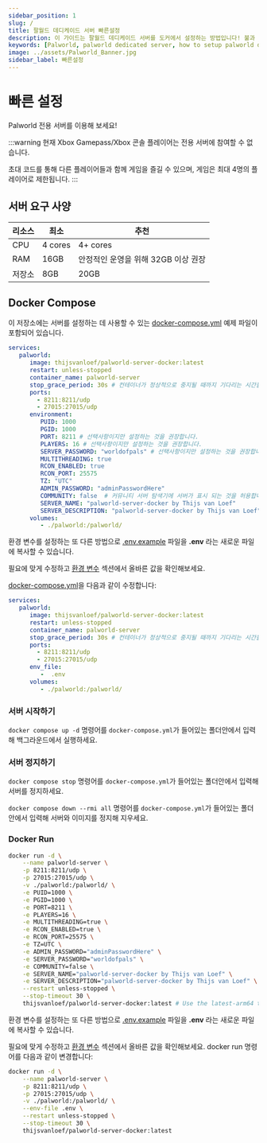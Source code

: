 ```yaml
---
sidebar_position: 1
slug: /
title: 팔월드 데디케이드 서버 빠른설정
description: 이 가이드는 팔월드 데디케이드 서버를 도커에서 설정하는 방법입니다! 불과 몇분만에 데디케이드 서버를 설정해보세요.
keywords: [Palworld, palworld dedicated server, how to setup palworld dedicated server, palworld server docker, palworld docker]
image: ../assets/Palworld_Banner.jpg
sidebar_label: 빠른설정
---
```

<!-- markdownlint-disable-next-line -->
# 빠른 설정

Palworld 전용 서버를 이용해 보세요!

:::warning
현재 Xbox Gamepass/Xbox 콘솔 플레이어는 전용 서버에 참여할 수 없습니다.

초대 코드를 통해 다른 플레이어들과 함께 게임을 즐길 수 있으며, 게임은 최대 4명의 플레이어로 제한됩니다.
:::

## 서버 요구 사양

| 리소스 | 최소    | 추천                                |
| ------ | ------- | ----------------------------------- |
| CPU    | 4 cores | 4+ cores                            |
| RAM    | 16GB    | 안정적인 운영을 위해 32GB 이상 권장 |
| 저장소 | 8GB     | 20GB                                |

## Docker Compose

이 저장소에는 서버를 설정하는 데 사용할 수 있는
[docker-compose.yml](https://github.com/thijsvanloef/palworld-server-docker/blob/main/docker-compose.yml) 예제 파일이 포함되어 있습니다.

```yml
services:
   palworld:
      image: thijsvanloef/palworld-server-docker:latest
      restart: unless-stopped
      container_name: palworld-server
      stop_grace_period: 30s # 컨테이너가 정상적으로 중지될 때까지 기다리는 시간을 설정합니다.
      ports:
        - 8211:8211/udp
        - 27015:27015/udp
      environment:
         PUID: 1000
         PGID: 1000
         PORT: 8211 # 선택사항이지만 설정하는 것을 권장합니다.
         PLAYERS: 16 # 선택사항이지만 설정하는 것을 권장합니다.
         SERVER_PASSWORD: "worldofpals" # 선택사항이지만 설정하는 것을 권장합니다.
         MULTITHREADING: true
         RCON_ENABLED: true
         RCON_PORT: 25575
         TZ: "UTC"
         ADMIN_PASSWORD: "adminPasswordHere"
         COMMUNITY: false  # 커뮤니티 서버 탐색기에 서버가 표시 되는 것을 허용합니다 (SERVER_PASSWORD 와 함께 사용하는 것을 권장합니다)
         SERVER_NAME: "palworld-server-docker by Thijs van Loef"
         SERVER_DESCRIPTION: "palworld-server-docker by Thijs van Loef"
      volumes:
         - ./palworld:/palworld/
```
<!-- markdownlint-disable-next-line -->
환경 변수를 설정하는 또 다른 방법으로 [.env.example](https://github.com/thijsvanloef/palworld-server-docker/blob/main/.env.example) 파일을 **.env** 라는 새로운 파일에 복사할 수 있습니다.
<!-- markdownlint-disable-next-line -->
필요에 맞게 수정하고 [환경 변수](https://palworld-server-docker.loef.dev/ko/getting-started/configuration/server-settings/#환경-변수) 섹션에서 올바른 값을 확인해보세요. 
<!-- markdownlint-disable-next-line -->
[docker-compose.yml](https://github.com/thijsvanloef/palworld-server-docker/blob/main/docker-compose.yml)을 다음과 같이 수정합니다:

```yml
services:
   palworld:
      image: thijsvanloef/palworld-server-docker:latest 
      restart: unless-stopped
      container_name: palworld-server
      stop_grace_period: 30s # 컨테이너가 정상적으로 중지될 때까지 기다리는 시간을 설정합니다.
      ports:
        - 8211:8211/udp
        - 27015:27015/udp
      env_file:
         -  .env
      volumes:
         - ./palworld:/palworld/
```

### 서버 시작하기

`docker compose up -d` 명령어를 `docker-compose.yml`가 들어있는 폴더안에서 입력해 백그라운드에서 실행하세요.

### 서버 정지하기

`docker compose stop` 명령어를 `docker-compose.yml`가 들어있는 폴더안에서 입력해 서버를 정지하세요.

`docker compose down --rmi all` 명령어를 `docker-compose.yml`가 들어있는 폴더안에서 입력해 서버와 이미지를 정지해 지우세요.

### Docker Run

```bash
docker run -d \
    --name palworld-server \
    -p 8211:8211/udp \
    -p 27015:27015/udp \
    -v ./palworld:/palworld/ \
    -e PUID=1000 \
    -e PGID=1000 \
    -e PORT=8211 \
    -e PLAYERS=16 \
    -e MULTITHREADING=true \
    -e RCON_ENABLED=true \
    -e RCON_PORT=25575 \
    -e TZ=UTC \
    -e ADMIN_PASSWORD="adminPasswordHere" \
    -e SERVER_PASSWORD="worldofpals" \
    -e COMMUNITY=false \
    -e SERVER_NAME="palworld-server-docker by Thijs van Loef" \
    -e SERVER_DESCRIPTION="palworld-server-docker by Thijs van Loef" \
    --restart unless-stopped \
    --stop-timeout 30 \
    thijsvanloef/palworld-server-docker:latest # Use the latest-arm64 tag for arm64 hosts
```
<!-- markdownlint-disable-next-line -->
환경 변수를 설정하는 또 다른 방법으로 [.env.example](https://github.com/thijsvanloef/palworld-server-docker/blob/main/.env.example) 파일을 **.env** 라는 새로운 파일에 복사할 수 있습니다.
<!-- markdownlint-disable-next-line -->
필요에 맞게 수정하고 [환경 변수](https://palworld-server-docker.loef.dev/getting-started/configuration/server-settings#environment-variables) 섹션에서 올바른 값을 확인해보세요. docker run 명령어를 다음과 같이 변경합니다:

```bash
docker run -d \
    --name palworld-server \
    -p 8211:8211/udp \
    -p 27015:27015/udp \
    -v ./palworld:/palworld/ \
    --env-file .env \
    --restart unless-stopped \
    --stop-timeout 30 \
    thijsvanloef/palworld-server-docker:latest 
```
